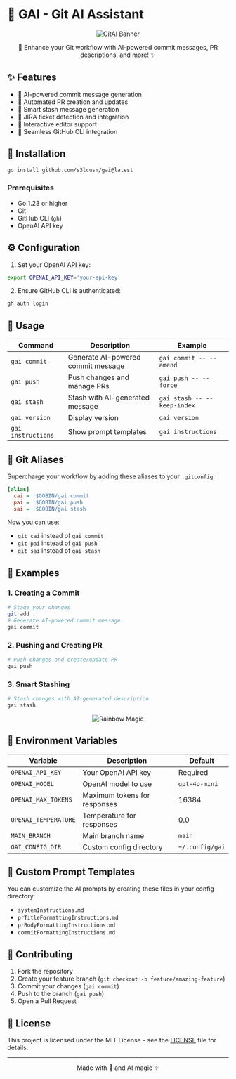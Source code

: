 # 🦄 GAI - Git AI Assistant

<div align="center">
    <img src="https://media.giphy.com/media/26AHONQ79FdWZhAI0/giphy.gif" alt="GitAI Banner">

  🌈 Enhance your Git workflow with AI-powered commit messages, PR descriptions, and more! ✨
</div>

## ✨ Features

- 🤖 AI-powered commit message generation
- 🚀 Automated PR creation and updates
- 💾 Smart stash message generation
- 🎨 JIRA ticket detection and integration
- 🌟 Interactive editor support
- 🔄 Seamless GitHub CLI integration

## 🚀 Installation

```bash
go install github.com/s3lcusm/gai@latest
```

### Prerequisites

- Go 1.23 or higher
- Git
- GitHub CLI (`gh`)
- OpenAI API key

## ⚙️ Configuration

1. Set your OpenAI API key:
```bash
export OPENAI_API_KEY='your-api-key'
```

2. Ensure GitHub CLI is authenticated:
```bash
gh auth login
```

## 💫 Usage

| Command | Description | Example |
|---------|-------------|---------|
| `gai commit` | Generate AI-powered commit message | `gai commit -- --amend` |
| `gai push` | Push changes and manage PRs | `gai push -- --force` |
| `gai stash` | Stash with AI-generated message | `gai stash -- --keep-index` |
| `gai version` | Display version | `gai version` |
| `gai instructions` | Show prompt templates | `gai instructions` |

## 🎯 Git Aliases

Supercharge your workflow by adding these aliases to your `.gitconfig`:

```ini
[alias]
  cai = !$GOBIN/gai commit
  pai = !$GOBIN/gai push
  sai = !$GOBIN/gai stash
```

Now you can use:
- `git cai` instead of `gai commit`
- `git pai` instead of `gai push`
- `git sai` instead of `gai stash`

## 🌈 Examples

### 1. Creating a Commit
```bash
# Stage your changes
git add .
# Generate AI-powered commit message
gai commit
```

### 2. Pushing and Creating PR
```bash
# Push changes and create/update PR
gai push
```

### 3. Smart Stashing
```bash
# Stash changes with AI-generated description
gai stash
```

<div align="center">
  <img src="https://user-images.githubusercontent.com/1675298/67339509-4b630880-f4fd-11e9-8891-7a563dfe0182.gif" alt="Rainbow Magic">
</div>

## 🔑 Environment Variables

| Variable | Description | Default |
|----------|-------------|---------|
| `OPENAI_API_KEY` | Your OpenAI API key | Required |
| `OPENAI_MODEL` | OpenAI model to use | `gpt-4o-mini` |
| `OPENAI_MAX_TOKENS` | Maximum tokens for responses | 16384 |
| `OPENAI_TEMPERATURE` | Temperature for responses | 0.0 |
| `MAIN_BRANCH` | Main branch name | `main` |
| `GAI_CONFIG_DIR` | Custom config directory | `~/.config/gai` |

## 🎨 Custom Prompt Templates

You can customize the AI prompts by creating these files in your config directory:

- `systemInstructions.md`
- `prTitleFormattingInstructions.md`
- `prBodyFormattingInstructions.md`
- `commitFormattingInstructions.md`

## 🤝 Contributing

1. Fork the repository
2. Create your feature branch (`git checkout -b feature/amazing-feature`)
3. Commit your changes (`gai commit`)
4. Push to the branch (`gai push`)
5. Open a Pull Request

## 📝 License

This project is licensed under the MIT License - see the [LICENSE](LICENSE) file for details.

---

<div align="center">
  Made with 💖 and AI magic ✨
</div>